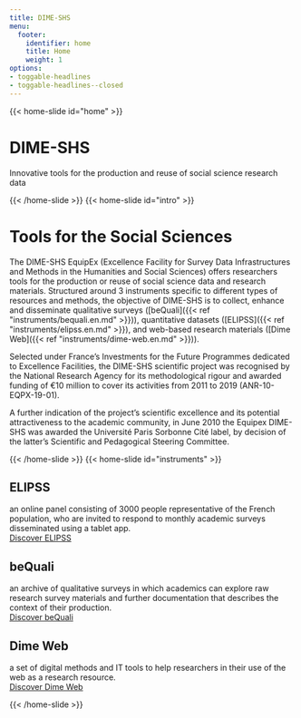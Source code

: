 ```yaml
---
title: DIME-SHS
menu:
  footer:
    identifier: home
    title: Home
    weight: 1
options:
- toggable-headlines
- toggable-headlines--closed
---
```

{{< home-slide id="home" >}}
# DIME-SHS
Innovative tools for the production and reuse of social science research data

{{< /home-slide >}}
{{< home-slide id="intro" >}}
# Tools for the Social Sciences

The DIME-SHS EquipEx (Excellence Facility for Survey Data Infrastructures and Methods in the Humanities and Social Sciences) offers researchers tools for the production or reuse of social science data and research materials.
Structured around 3 instruments specific to different types of resources and methods, the objective of DIME-SHS is to collect, enhance and disseminate qualitative surveys ([beQuali]({{< ref "instruments/bequali.en.md" >}})), quantitative datasets ([ELIPSS]({{< ref "instruments/elipss.en.md" >}}), and web-based research materials ([Dime Web]({{< ref "instruments/dime-web.en.md" >}})).

Selected under France’s Investments for the Future Programmes dedicated to Excellence Facilities, the DIME-SHS scientific project was recognised by the National Research Agency for its methodological rigour and awarded funding of €10 million to cover its activities from 2011 to 2019 (ANR-10-EQPX-19-01).

A further indication of the project’s scientific excellence and its potential attractiveness to the academic community, in June 2010 the Equipex DIME-SHS was awarded the Université Paris Sorbonne Cité label, by decision of the latter’s Scientific and Pedagogical Steering Committee.

{{< /home-slide >}}
{{< home-slide id="instruments" >}}
<section>
  <h1>ELIPSS</h1>
  <p>an online panel consisting of 3000 people representative of the French population, who are invited to respond to monthly academic surveys disseminated using a tablet app.<br>
  <a href="instruments/elipss/">Discover ELIPSS</a>
  </p>
</section>

<section>
  <h1>beQuali</h1>
  <p>an archive of qualitative surveys in which academics can explore raw research survey materials and further documentation that describes the context of their production.<br>
  <a href="instruments/bequali/">Discover beQuali</a>
  </p>
</section>

<section>
  <h1>Dime Web</h1>
  <p>a set of digital methods and IT tools to help researchers in their use of the web as a research resource.<br>
  <a href="instruments/dime-web/">Discover Dime Web</a>
  </p>
</section>

{{< /home-slide >}}

